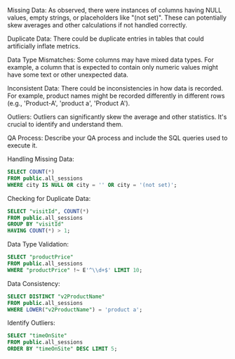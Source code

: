 Missing Data: As observed, there were instances of columns having NULL values, empty strings, or placeholders like "(not set)". 
These can potentially skew averages and other calculations if not handled correctly.

Duplicate Data: There could be duplicate entries in tables that could artificially inflate metrics.

Data Type Mismatches: Some columns may have mixed data types. For example, a column that is expected to contain only numeric values might have some text or other unexpected data.

Inconsistent Data: There could be inconsistencies in how data is recorded. For example, product names might be recorded differently in different rows (e.g., 'Product-A', 'product a', 'Product A').

Outliers: Outliers can significantly skew the average and other statistics. It's crucial to identify and understand them.


QA Process:
Describe your QA process and include the SQL queries used to execute it.

Handling Missing Data:
```sql
SELECT COUNT(*) 
FROM public.all_sessions 
WHERE city IS NULL OR city = '' OR city = '(not set)';
```
Checking for Duplicate Data:
```sql
SELECT "visitId", COUNT(*) 
FROM public.all_sessions 
GROUP BY "visitId" 
HAVING COUNT(*) > 1;
```
Data Type Validation:
```sql
SELECT "productPrice" 
FROM public.all_sessions 
WHERE "productPrice" !~ E'^\\d+$' LIMIT 10;
```
Data Consistency:
```sql
SELECT DISTINCT "v2ProductName" 
FROM public.all_sessions 
WHERE LOWER("v2ProductName") = 'product a';
```
Identify Outliers:
```sql
SELECT "timeOnSite" 
FROM public.all_sessions 
ORDER BY "timeOnSite" DESC LIMIT 5;
```
